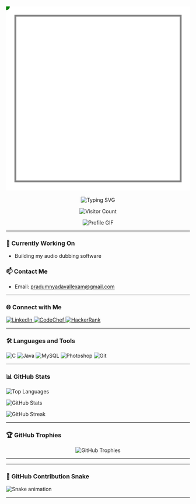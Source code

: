 <!-- Animated Typing Header -->
<p align="center">
<img src="https://github.com/spiker1729/spiker1729/blob/main/snake.svg" alt="snake gif" />
<p align="center">
  <img src="https://readme-typing-svg.demolab.com?font=Fira+Code&size=30&pause=1000&color=F70000&center=true&vCenter=true&width=435&lines=Hi+%F0%9F%91%8B%2C+I'm+PRADUMN+YADAV;Frontend+Developer+from+India;Passionate+about+UI%2FUX+Design" alt="Typing SVG" />
</p>

<!-- Visitor Count Badge -->
<p align="center">
  <img src="https://profile-counter.glitch.me/spiker1729/count.svg" alt="Visitor Count" />
</p>

<!-- Profile GIF -->
<p align="center">
  <img src="https://media.giphy.com/media/qgQUggAC3Pfv687qPC/giphy.gif" width="400" alt="Profile GIF" />
</p>

---

### 🔭 Currently Working On
- Building my audio dubbing software

### 📫 Contact Me
- Email: [pradumnyadavallexam@gmail.com](mailto:pradumnyadavallexam@gmail.com)

---

### 🌐 Connect with Me
<p align="left">
  <a href="https://www.linkedin.com/in/pradumn-yadav-986a03226" target="_blank">
    <img src="https://img.shields.io/badge/LinkedIn-0077B5?style=flat&logo=linkedin&logoColor=white" alt="LinkedIn" />
  </a>
  <a href="https://www.codechef.com/users/pn1729" target="_blank">
    <img src="https://img.shields.io/badge/CodeChef-5B4638?style=flat&logo=codechef&logoColor=white" alt="CodeChef" />
  </a>
  <a href="https://www.hackerrank.com/pradumnyadav74" target="_blank">
    <img src="https://img.shields.io/badge/HackerRank-2EC866?style=flat&logo=hackerrank&logoColor=white" alt="HackerRank" />
  </a>
</p>

---

### 🛠️ Languages and Tools
<p align="left">
  <img src="https://img.shields.io/badge/C-00599C?style=flat&logo=c&logoColor=white" alt="C" />
  <img src="https://img.shields.io/badge/Java-007396?style=flat&logo=java&logoColor=white" alt="Java" />
  <img src="https://img.shields.io/badge/MySQL-4479A1?style=flat&logo=mysql&logoColor=white" alt="MySQL" />
  <img src="https://img.shields.io/badge/Photoshop-31A8FF?style=flat&logo=adobe-photoshop&logoColor=white" alt="Photoshop" />
  <img src="https://img.shields.io/badge/Git-F05032?style=flat&logo=git&logoColor=white" alt="Git" />
</p>

---

### 📊 GitHub Stats

<!-- Top Languages -->
<p align="left">
  <img src="https://github-readme-stats.vercel.app/api/top-langs/?username=spiker1729&layout=compact&theme=transparent&bg_color=00000000" alt="Top Languages" />
</p>

<!-- GitHub Stats -->
<p align="left">
  <img src="https://github-readme-stats.vercel.app/api?username=spiker1729&show_icons=true&theme=transparent&bg_color=00000000" alt="GitHub Stats" />
</p>

<!-- GitHub Streak -->
<p align="left">
  <img src="https://github-readme-streak-stats.herokuapp.com/?user=spiker1729&theme=transparent&bg_color=00000000" alt="GitHub Streak" />
</p>

---

### 🏆 GitHub Trophies
<p align="center">
  <img src="https://github-profile-trophy.vercel.app/?username=spiker1729&theme=radical&no-bg=true&no-frame=true" alt="GitHub Trophies" />
</p>

---

  


---

### 🐍 GitHub Contribution Snake
![Snake animation](https://github.com/spiker1729/spiker1729/blob/output/github-contribution-grid-snake.svg)

---

 </p>
